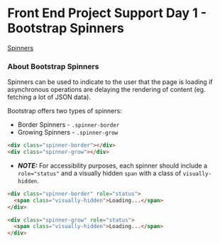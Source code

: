 # Front End Project Support Day 1 - Bootstrap Spinners

[Spinners](https://getbootstrap.com/docs/5.3/components/spinners/)

### About Bootstrap Spinners

Spinners can be used to indicate to the user that the page is loading if asynchronous operations are delaying the rendering of content (eg. fetching a lot of JSON data).

Bootstrap offers two types of spinners: 

- Border Spinners - `.spinner-border`
- Growing Spinners - `.spinner-grow`

```html
<div class="spinner-border"></div>
<div class="spinner-grow"></div>
```

- ***NOTE:*** For accessibility purposes, each spinner should include a `role="status"` and a visually hidden `span` with a class of `visually-hidden`.

```html
<div class="spinner-border" role="status">
  <span class="visually-hidden">Loading...</span>
</div>

<div class="spinner-grow" role="status">
  <span class="visually-hidden">Loading...</span>
</div>
```